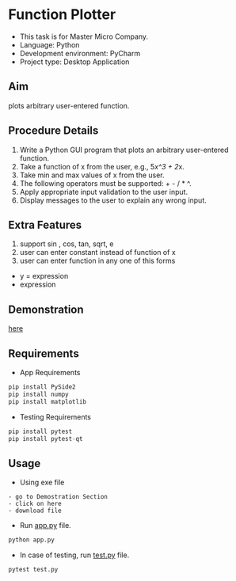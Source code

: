 # Function Plotter
- This task is for Master Micro Company.
- Language: Python
- Development environment: PyCharm
- Project type: Desktop Application
## Aim
plots arbitrary user-entered function. 
## Procedure Details
1. Write a Python GUI program that plots an arbitrary user-entered function.
2. Take a function of x from the user, e.g., 5*x^3 + 2*x.
3. Take min and max values of x from the user.
4. The following operators must be supported: + - / * ^.
5. Apply appropriate input validation to the user input.
6. Display messages to the user to explain any wrong input.

## Extra Features
1. support sin , cos, tan, sqrt, e
2. user can enter constant instead of function of x
3. user can enter function in any one of this forms
- y = expression
- expression   
## Demonstration
[here](https://drive.google.com/file/d/12FxyGjwCZvZFZ-VcZ-CdAiSJNpkCr3BA/view?usp=sharing)

## Requirements
* App Requirements 
```python
pip install PySide2
pip install numpy
pip install matplotlib
```
* Testing Requirements
```python
pip install pytest
pip install pytest-qt
```

## Usage
* Using exe file
```
- go to Demostration Section
- click on here
- download file
```
* Run [app.py](app.py) file.
```python
python app.py
```
* In case of testing, run [test.py](test.py) file.
```python
pytest test.py
```
